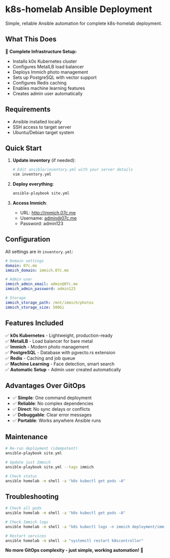 # k8s-homelab Ansible Deployment

Simple, reliable Ansible automation for complete k8s-homelab deployment.

## What This Does

🎯 **Complete Infrastructure Setup:**
- Installs k0s Kubernetes cluster
- Configures MetalLB load balancer
- Deploys Immich photo management
- Sets up PostgreSQL with vector support
- Configures Redis caching
- Enables machine learning features
- Creates admin user automatically

## Requirements

- Ansible installed locally
- SSH access to target server
- Ubuntu/Debian target system

## Quick Start

1. **Update inventory** (if needed):
   ```bash
   # Edit ansible/inventory.yml with your server details
   vim inventory.yml
   ```

2. **Deploy everything**:
   ```bash
   ansible-playbook site.yml
   ```

3. **Access Immich**:
   - URL: http://immich.07c.me
   - Username: admin@07c.me
   - Password: admin123

## Configuration

All settings are in `inventory.yml`:

```yaml
# Domain settings
domain: 07c.me
immich_domain: immich.07c.me

# Admin user
immich_admin_email: admin@07c.me
immich_admin_password: admin123

# Storage
immich_storage_path: /mnt/immich/photos
immich_storage_size: 500Gi
```

## Features Included

✅ **k0s Kubernetes** - Lightweight, production-ready  
✅ **MetalLB** - Load balancer for bare metal  
✅ **Immich** - Modern photo management  
✅ **PostgreSQL** - Database with pgvecto.rs extension  
✅ **Redis** - Caching and job queue  
✅ **Machine Learning** - Face detection, smart search  
✅ **Automatic Setup** - Admin user created automatically  

## Advantages Over GitOps

- ✅ **Simple**: One command deployment
- ✅ **Reliable**: No complex dependencies  
- ✅ **Direct**: No sync delays or conflicts
- ✅ **Debuggable**: Clear error messages
- ✅ **Portable**: Works anywhere Ansible runs

## Maintenance

```bash
# Re-run deployment (idempotent)
ansible-playbook site.yml

# Update just Immich
ansible-playbook site.yml --tags immich

# Check status
ansible homelab -m shell -a "k0s kubectl get pods -A"
```

## Troubleshooting

```bash
# Check all pods
ansible homelab -m shell -a "k0s kubectl get pods -A"

# Check Immich logs  
ansible homelab -m shell -a "k0s kubectl logs -n immich deployment/immich-server"

# Restart services
ansible homelab -m shell -a "systemctl restart k0scontroller"
```

**No more GitOps complexity - just simple, working automation!** 🚀